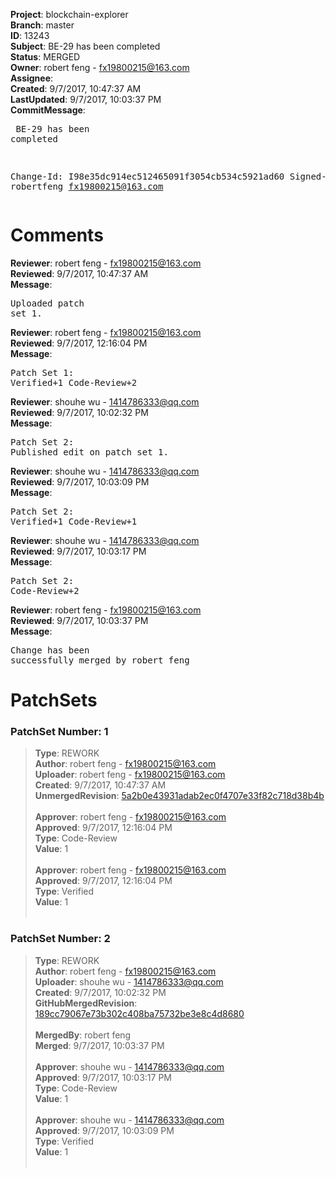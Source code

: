 <strong>Project</strong>: blockchain-explorer<br><strong>Branch</strong>: master<br><strong>ID</strong>: 13243<br><strong>Subject</strong>:  BE-29  has been completed<br><strong>Status</strong>: MERGED<br><strong>Owner</strong>: robert feng - fx19800215@163.com<br><strong>Assignee</strong>:<br><strong>Created</strong>: 9/7/2017, 10:47:37 AM<br><strong>LastUpdated</strong>: 9/7/2017, 10:03:37 PM<br><strong>CommitMessage</strong>:<br><pre> BE-29  has been completed

Change-Id: I98e35dc914ec512465091f3054cb534c5921ad60
Signed-off-by: robertfeng <fx19800215@163.com>
</pre><h1>Comments</h1><strong>Reviewer</strong>: robert feng - fx19800215@163.com<br><strong>Reviewed</strong>: 9/7/2017, 10:47:37 AM<br><strong>Message</strong>: <pre>Uploaded patch set 1.</pre><strong>Reviewer</strong>: robert feng - fx19800215@163.com<br><strong>Reviewed</strong>: 9/7/2017, 12:16:04 PM<br><strong>Message</strong>: <pre>Patch Set 1: Verified+1 Code-Review+2</pre><strong>Reviewer</strong>: shouhe wu - 1414786333@qq.com<br><strong>Reviewed</strong>: 9/7/2017, 10:02:32 PM<br><strong>Message</strong>: <pre>Patch Set 2: Published edit on patch set 1.</pre><strong>Reviewer</strong>: shouhe wu - 1414786333@qq.com<br><strong>Reviewed</strong>: 9/7/2017, 10:03:09 PM<br><strong>Message</strong>: <pre>Patch Set 2: Verified+1 Code-Review+1</pre><strong>Reviewer</strong>: shouhe wu - 1414786333@qq.com<br><strong>Reviewed</strong>: 9/7/2017, 10:03:17 PM<br><strong>Message</strong>: <pre>Patch Set 2: Code-Review+2</pre><strong>Reviewer</strong>: robert feng - fx19800215@163.com<br><strong>Reviewed</strong>: 9/7/2017, 10:03:37 PM<br><strong>Message</strong>: <pre>Change has been successfully merged by robert feng</pre><h1>PatchSets</h1><h3>PatchSet Number: 1</h3><blockquote><strong>Type</strong>: REWORK<br><strong>Author</strong>: robert feng - fx19800215@163.com<br><strong>Uploader</strong>: robert feng - fx19800215@163.com<br><strong>Created</strong>: 9/7/2017, 10:47:37 AM<br><strong>UnmergedRevision</strong>: [5a2b0e43931adab2ec0f4707e33f82c718d38b4b](https://github.com/hyperledger-gerrit-archive/blockchain-explorer/commit/5a2b0e43931adab2ec0f4707e33f82c718d38b4b)<br><br><strong>Approver</strong>: robert feng - fx19800215@163.com<br><strong>Approved</strong>: 9/7/2017, 12:16:04 PM<br><strong>Type</strong>: Code-Review<br><strong>Value</strong>: 1<br><br><strong>Approver</strong>: robert feng - fx19800215@163.com<br><strong>Approved</strong>: 9/7/2017, 12:16:04 PM<br><strong>Type</strong>: Verified<br><strong>Value</strong>: 1<br><br></blockquote><h3>PatchSet Number: 2</h3><blockquote><strong>Type</strong>: REWORK<br><strong>Author</strong>: robert feng - fx19800215@163.com<br><strong>Uploader</strong>: shouhe wu - 1414786333@qq.com<br><strong>Created</strong>: 9/7/2017, 10:02:32 PM<br><strong>GitHubMergedRevision</strong>: [189cc79067e73b302c408ba75732be3e8c4d8680](https://github.com/hyperledger-gerrit-archive/blockchain-explorer/commit/189cc79067e73b302c408ba75732be3e8c4d8680)<br><br><strong>MergedBy</strong>: robert feng<br><strong>Merged</strong>: 9/7/2017, 10:03:37 PM<br><br><strong>Approver</strong>: shouhe wu - 1414786333@qq.com<br><strong>Approved</strong>: 9/7/2017, 10:03:17 PM<br><strong>Type</strong>: Code-Review<br><strong>Value</strong>: 1<br><br><strong>Approver</strong>: shouhe wu - 1414786333@qq.com<br><strong>Approved</strong>: 9/7/2017, 10:03:09 PM<br><strong>Type</strong>: Verified<br><strong>Value</strong>: 1<br><br></blockquote>